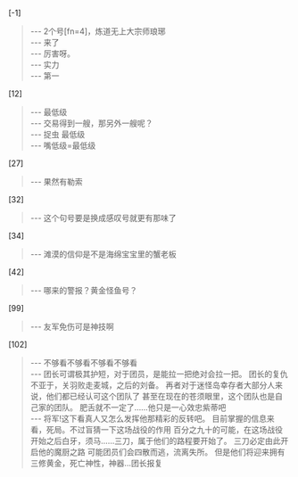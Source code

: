 
[-1] 
>--- 2个号[fn=4]，炼道无上大宗师琅琊<br>
>--- 来了<br>
>--- 厉害呀。<br>
>--- 实力<br>
>--- 第一<br>

[12] 
>--- 最低级<br>
>--- 交易得到一艘，那另外一艘呢？<br>
>--- 捉虫 最低级<br>
>--- 嘴低级=最低级<br>

[27] 
>--- 果然有勒索<br>

[32] 
>--- 这个句号要是换成感叹号就更有那味了<br>

[34] 
>--- 滩漠的信仰是不是海绵宝宝里的蟹老板<br>

[42] 
>--- 哪来的警报？黄金怪鱼号？<br>

[99] 
>--- 友军免伤可是神技啊<br>

[102] 
>--- 不够看不够看不够看不够看<br>
>--- 团长可谓极其护短，对于团员，是能拉一把绝对会拉一把。
团长的复仇不亚于，关羽败走麦城，之后的刘备。
再者对于迷怪岛幸存者大部分人来说，他们都已经认可这个团队了
甚至在现在的苍须眼里，这个团队也是自己家的团队。
肥舌就不一定了……他只是一心效忠紫蒂吧<br>
>--- 将军!这下看真人又怎么发挥他那精彩的反转吧。
目前掌握的信息来看，死局。不过盲猜一下这场战役的作用
百分之九十的可能，在这场战役开始之后白牙，须马……三刀，属于他们的路程要开始了。
三刀必定由此开启他的魔厨之路
可能团员们会四散而逃，流离失所。
但是他们将迎来拥有三修黄金，死亡神性，神器…团长报复<br>
